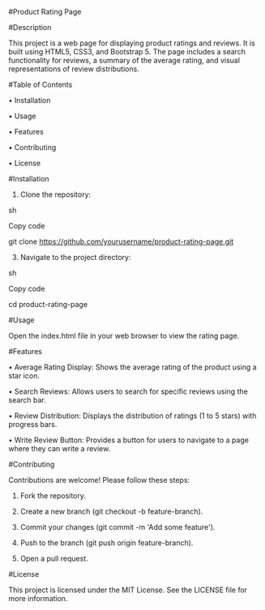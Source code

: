 #Product Rating Page

#Description

This project is a web page for displaying product ratings and reviews. It is built using HTML5, CSS3, and Bootstrap 5. The page includes a search functionality for reviews, a summary of the average rating, and visual representations of review distributions.

#Table of Contents

•	Installation

•	Usage

•	Features

•	Contributing

•	License

#Installation

1.	Clone the repository:
   
sh

Copy code

git clone https://github.com/yourusername/product-rating-page.git

3.	Navigate to the project directory:
   
sh

Copy code

cd product-rating-page

#Usage

Open the index.html file in your web browser to view the rating page.

#Features

•	Average Rating Display: Shows the average rating of the product using a star icon.

•	Search Reviews: Allows users to search for specific reviews using the search bar.

•	Review Distribution: Displays the distribution of ratings (1 to 5 stars) with progress bars.

•	Write Review Button: Provides a button for users to navigate to a page where they can write a review.

#Contributing

Contributions are welcome! Please follow these steps:

1.	Fork the repository.
   
3.	Create a new branch (git checkout -b feature-branch).
   
5.	Commit your changes (git commit -m 'Add some feature').

7.	Push to the branch (git push origin feature-branch).
   
9.	Open a pull request.
    
#License

This project is licensed under the MIT License. See the LICENSE file for more information.

